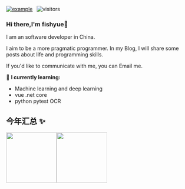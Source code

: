  

[![example](https://img.shields.io/badge/%20fishyue-blog-yellow)](https://github.com/yuzhupeng/) &ensp;![visitors](https://visitor-badge.laobi.icu/badge?page_id=ranchongzhi.ranchongzhi)

 
### Hi there,I'm fishyue👋

I am an software developer in China.

I aim to be a more pragmatic programmer. In my Blog, I will share some posts about life and programming skills.

If you'd like to communicate with me, you can Email me.

🌱 **I currently learning:**

- Machine learning and deep learning
- vue .net core 
- python pytest OCR



## 今年汇总 ✨

<img align="" height="137px" src="https://github-readme-stats.vercel.app/api?username=yuzhupeng&hide_title=true&hide_border=true&show_icons=true&include_all_commits=true&line_height=21&bg_color=0,EC6C6C,FFD479,FFFC79,73FA79&theme=graywhite&locale=cn" /><img align="" height="137px" src="https://github-readme-stats.vercel.app/api/top-langs/?username=yuzhupeng&hide_title=true&hide_border=true&layout=compact&bg_color=0,73FA79,73FDFF,D783FF&theme=graywhite&locale=cn" />
